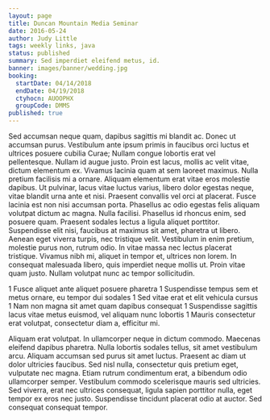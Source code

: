 ```yaml
---
layout: page
title: Duncan Mountain Media Seminar
date: 2016-05-24
author: Judy Little
tags: weekly links, java
status: published
summary: Sed imperdiet eleifend metus, id.
banner: images/banner/wedding.jpg
booking:
  startDate: 04/14/2018
  endDate: 04/19/2018
  ctyhocn: AUOOPHX
  groupCode: DMMS
published: true
---
```

Sed accumsan neque quam, dapibus sagittis mi blandit ac. Donec ut accumsan purus. Vestibulum ante ipsum primis in faucibus orci luctus et ultrices posuere cubilia Curae; Nullam congue lobortis erat vel pellentesque. Nullam id augue justo. Proin est lacus, mollis ac velit vitae, dictum elementum ex. Vivamus lacinia quam at sem laoreet maximus. Nulla pretium facilisis mi a ornare. Aliquam elementum erat vitae eros molestie dapibus. Ut pulvinar, lacus vitae luctus varius, libero dolor egestas neque, vitae blandit urna ante et nisi. Praesent convallis vel orci at placerat.
Fusce lacinia est non nisi accumsan porta. Phasellus ac odio egestas felis aliquam volutpat dictum ac magna. Nulla facilisi. Phasellus id rhoncus enim, sed posuere quam. Praesent sodales lectus a ligula aliquet porttitor. Suspendisse elit nisi, faucibus at maximus sit amet, pharetra ut libero. Aenean eget viverra turpis, nec tristique velit. Vestibulum in enim pretium, molestie purus non, rutrum odio. In vitae massa nec lectus placerat tristique. Vivamus nibh mi, aliquet in tempor et, ultrices non lorem. In consequat malesuada libero, quis imperdiet neque mollis ut. Proin vitae quam justo. Nullam volutpat nunc ac tempor sollicitudin.

1 Fusce aliquet ante aliquet posuere pharetra
1 Suspendisse tempus sem et metus ornare, eu tempor dui sodales
1 Sed vitae erat et elit vehicula cursus
1 Nam non magna sit amet quam dapibus consequat
1 Suspendisse sagittis lacus vitae metus euismod, vel aliquam nunc lobortis
1 Mauris consectetur erat volutpat, consectetur diam a, efficitur mi.

Aliquam erat volutpat. In ullamcorper neque in dictum commodo. Maecenas eleifend dapibus pharetra. Nulla lobortis sodales tellus, sit amet vestibulum arcu. Aliquam accumsan sed purus sit amet luctus. Praesent ac diam ut dolor ultricies faucibus. Sed nisl nulla, consectetur quis pretium eget, vulputate nec magna. Etiam rutrum condimentum erat, a bibendum odio ullamcorper semper. Vestibulum commodo scelerisque mauris sed ultricies. Sed viverra, erat nec ultrices consequat, ligula sapien porttitor nulla, eget tempor ex eros nec justo. Suspendisse tincidunt placerat odio at auctor. Sed consequat consequat tempor.

